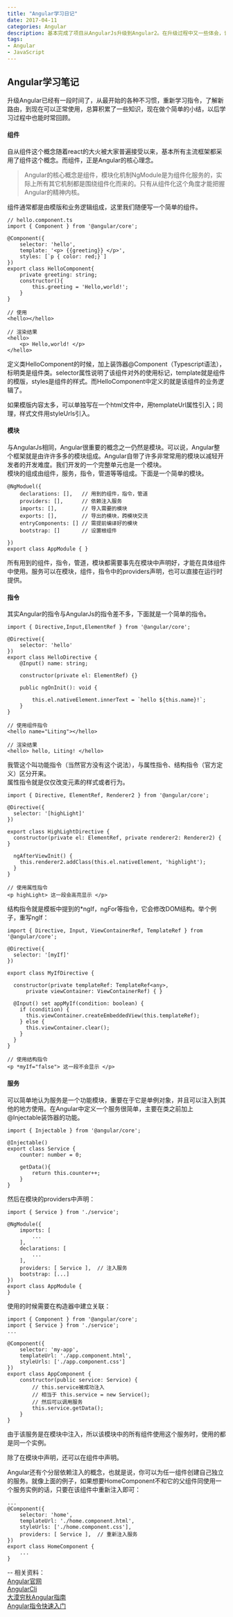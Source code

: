 ```yaml
---
title: "Angular学习日记"
date: 2017-04-11
categories: Angular
description: 基本完成了项目从AngularJs升级到Angular2。在升级过程中又一些体会，记录一下。
tags: 
- Angular
- JavaScript
---
```


## Angular学习笔记  
升级Angular已经有一段时间了，从最开始的各种不习惯，重新学习指令，了解新路由，到现在可以正常使用，总算积累了一些知识，现在做个简单的小结，以后学习过程中也能时常回顾。  
#### 组件  
自从组件这个概念随着react的大火被大家普遍接受以来，基本所有主流框架都采用了组件这个概念。而组件，正是Angular的核心理念。  
>Angular的核心概念是组件，模块化机制NgModule是为组件化服务的，实际上所有其它机制都是围绕组件化而来的。只有从组件化这个角度才能把握Angular的精神内核。  
<!--more-->
组件通常都是由模版和业务逻辑组成，这里我们随便写一个简单的组件。  

```
// hello.component.ts 
import { Component } from '@angular/core';

@Component({              
    selector: 'hello',
    template: '<p> {{greeting}} </p>',
    styles: [`p { color: red;}`]
})
export class HelloComponent{
    private greeting: string;
    constructor(){
        this.greeting = 'Hello,world!';
    }
}

// 使用
<hello></hello>

// 渲染结果
<hello>
    <p> Hello,world! </p> 
</hello> 
```

定义类HelloComponent的时候，加上装饰器@Component（Typescript语法），标明类是组件类。selector属性说明了该组件对外的使用标记，template就是组件的模版，styles是组件的样式。而HelloComponent中定义的就是该组件的业务逻辑了。

如果模版内容太多，可以单独写在一个html文件中，用templateUrl属性引入；同理，样式文件用styleUrls引入。  

#### 模块  
与AngularJs相同，Angular很重要的概念之一仍然是模块。可以说，Angular整个框架就是由许许多多的模块组成。Angular自带了许多非常常用的模块以减轻开发者的开发难度。我们开发的一个完整单元也是一个模块。  
模块的组成由组件，服务，指令，管道等等组成。下面是一个简单的模块。

```
@NgModuel({
    declarations: [],   // 用到的组件，指令，管道
    providers: [],      // 依赖注入服务 
    imports: [],        // 导入需要的模块
    exports: [],        // 导出的模块，跨模块交流
    entryComponents: [] // 需提前编译好的模块
    bootstrap: []       // 设置根组件
    
})
export class AppModule { }
```
所有用到的组件，指令，管道，模块都需要事先在模块中声明好，才能在具体组件中使用。服务可以在模块，组件，指令中的providers声明，也可以直接在运行时提供。  

#### 指令
其实Angular的指令与AngularJs的指令差不多，下面就是一个简单的指令。

```
import { Directive,Input,ElementRef } from '@angular/core';

@Directive({
    selector: 'hello'
})
export class HelloDirective { 
    @Input() name: string;

    constructor(private el: ElementRef) {}

    public ngOnInit(): void {
        
        this.el.nativeElement.innerText = `hello ${this.name}!`;
    }
}

// 使用组件指令
<hello name="Liting"></hello>

// 渲染结果
<hello> hello, Liting! </hello>
```

我管这个叫功能指令（当然官方没有这个说法），与属性指令、结构指令（官方定义）区分开来。  
属性指令就是仅仅改变元素的样式或者行为。  

```
import { Directive, ElementRef, Renderer2 } from '@angular/core';  

@Directive({   
  selector: '[highLight]'  
})  

export class HighLightDirective {    
  constructor(private el: ElementRef, private renderer2: Renderer2) { }    
  
  ngAfterViewInit() {   
    this.renderer2.addClass(this.el.nativeElement, 'highlight');   
  }  
}

// 使用属性指令
<p highLight> 这一段会高亮显示 </p>
```

结构指令就是模板中提到的*ngIf，ngFor等指令，它会修改DOM结构。举个例子，重写ngIf：
```
import { Directive, Input, ViewContainerRef, TemplateRef } from '@angular/core';   

@Directive({   
  selector: '[myIf]'  
})  

export class MyIfDirective {    

  constructor(private templateRef: TemplateRef<any>,   
      private viewContainer: ViewContainerRef) { }   

  @Input() set appMyIf(condition: boolean) {   
    if (condition) {   
      this.viewContainer.createEmbeddedView(this.templateRef);   
    } else {   
      this.viewContainer.clear();   
    }   
  }  
}  

// 使用结构指令
<p *myIf="false"> 这一段不会显示 </p>
```


#### 服务  

可以简单地认为服务是一个功能模块，重要在于它是单例对象，并且可以注入到其他的地方使用。在Angular中定义一个服务很简单，主要在类之前加上@Injectable装饰器的功能。  

```
import { Injectable } from '@angular/core';  

@Injectable() 
export class Service {
    counter: number = 0;
    
    getData(){
        return this.counter++;
    }
}
```
然后在模块的providers中声明：  

```
import { Service } from './service';

@NgModule({
    imports: [
        ...
    ],
    declarations: [
        ...
    ],
    providers: [ Service ],  // 注入服务
    bootstrap: [...]
})
export class AppModule {
}
```
使用的时候需要在构造器中建立关联：

```
import { Component } from '@angular/core'; 
import { Service } from './service';
...

@Component({
    selector: 'my-app',
    templateUrl: './app.component.html',
    styleUrls: ['./app.component.css']
})
export class AppComponent {
    constructor(public service: Service) {
        // this.service被成功注入
        // 相当于 this.service = new Service(); 
        // 然后可以调用服务
        this.service.getData();
    }
}
```
由于该服务是在模块中注入，所以该模块中的所有组件使用这个服务时，使用的都是同一个实例。  

除了在模块中声明，还可以在组件中声明。  

Angular还有个分层依赖注入的概念，也就是说，你可以为任一组件创建自己独立的服务。就像上面的例子，如果想要HomeComponent不和它的父组件同使用一个服务实例的话，只要在该组件中重新注入即可：  

```
...
@Component({
    selector: 'home',
    templateUrl: './home.component.html',
    styleUrls: ['./home.component.css'],
    providers: [ Service ],  // 重新注入服务
})
export class HomeComponent {
    ...
}

```

--
相关资料：  
[Angular官网](https://angular.io/)  
[AngularCli](https://cli.angular.io/)  
[大漠穷秋Angular指南](https://www.youtube.com/channel/UC6cY3GTGIk4-ahaIRj7Bk-Q)  
[Angular指令快速入门](https://segmentfault.com/a/1190000009674089#articleHeader14)
